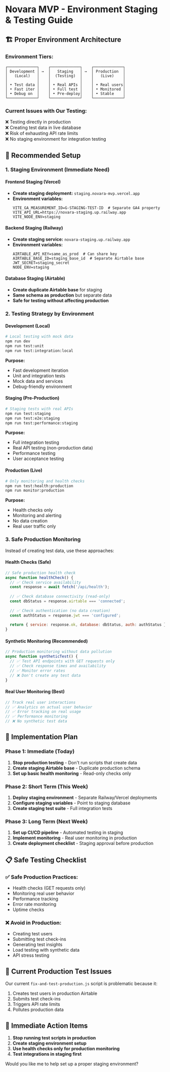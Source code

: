 # Novara MVP - Environment Staging & Testing Guide

## 🏗️ **Proper Environment Architecture**

### **Environment Tiers:**
```
┌─────────────┐    ┌─────────────┐    ┌─────────────┐
│ Development │ →  │   Staging   │ →  │ Production  │
│   (Local)   │    │  (Testing)  │    │   (Live)    │
│             │    │             │    │             │
│ • Test data │    │ • Real APIs │    │ • Real users│
│ • Fast iter │    │ • Full test │    │ • Monitored │
│ • Debug on  │    │ • Pre-deploy│    │ • Stable    │
└─────────────┘    └─────────────┘    └─────────────┘
```

### **Current Issues with Our Testing:**
❌ Testing directly in production  
❌ Creating test data in live database  
❌ Risk of exhausting API rate limits  
❌ No staging environment for integration testing  

## 🎯 **Recommended Setup**

### **1. Staging Environment (Immediate Need)**

#### **Frontend Staging (Vercel)**
- **Create staging deployment:** `staging.novara-mvp.vercel.app`
- **Environment variables:**
  ```env
  VITE_GA_MEASUREMENT_ID=G-STAGING-TEST-ID  # Separate GA4 property
  VITE_API_URL=https://novara-staging.up.railway.app
  VITE_NODE_ENV=staging
  ```

#### **Backend Staging (Railway)**
- **Create staging service:** `novara-staging.up.railway.app`
- **Environment variables:**
  ```env
  AIRTABLE_API_KEY=same_as_prod  # Can share key
  AIRTABLE_BASE_ID=staging_base_id  # Separate Airtable base
  JWT_SECRET=staging_secret
  NODE_ENV=staging
  ```

#### **Database Staging (Airtable)**
- **Create duplicate Airtable base** for staging
- **Same schema as production** but separate data
- **Safe for testing without affecting production**

### **2. Testing Strategy by Environment**

#### **Development (Local)**
```bash
# Local testing with mock data
npm run dev
npm run test:unit
npm run test:integration:local
```

**Purpose:**
- Fast development iteration
- Unit and integration tests
- Mock data and services
- Debug-friendly environment

#### **Staging (Pre-Production)**
```bash
# Staging tests with real APIs
npm run test:staging
npm run test:e2e:staging
npm run test:performance:staging
```

**Purpose:**
- Full integration testing
- Real API testing (non-production data)
- Performance testing
- User acceptance testing

#### **Production (Live)**
```bash
# Only monitoring and health checks
npm run test:health:production
npm run monitor:production
```

**Purpose:**
- Health checks only
- Monitoring and alerting
- No data creation
- Real user traffic only

### **3. Safe Production Monitoring**

Instead of creating test data, use these approaches:

#### **Health Checks (Safe)**
```javascript
// Safe production health check
async function healthCheck() {
  // ✅ Check service availability
  const response = await fetch('/api/health');
  
  // ✅ Check database connectivity (read-only)
  const dbStatus = response.airtable === 'connected';
  
  // ✅ Check authentication (no data creation)
  const authStatus = response.jwt === 'configured';
  
  return { service: response.ok, database: dbStatus, auth: authStatus };
}
```

#### **Synthetic Monitoring (Recommended)**
```javascript
// Production monitoring without data pollution
async function syntheticTest() {
  // ✅ Test API endpoints with GET requests only
  // ✅ Check response times and availability
  // ✅ Monitor error rates
  // ❌ Don't create any test data
}
```

#### **Real User Monitoring (Best)**
```javascript
// Track real user interactions
// ✅ Analytics on actual user behavior
// ✅ Error tracking on real usage
// ✅ Performance monitoring
// ❌ No synthetic test data
```

## 🔧 **Implementation Plan**

### **Phase 1: Immediate (Today)**
1. **Stop production testing** - Don't run scripts that create data
2. **Create staging Airtable base** - Duplicate production schema
3. **Set up basic health monitoring** - Read-only checks only

### **Phase 2: Short Term (This Week)**
1. **Deploy staging environment** - Separate Railway/Vercel deployments
2. **Configure staging variables** - Point to staging database
3. **Create staging test suite** - Full integration tests

### **Phase 3: Long Term (Next Week)**
1. **Set up CI/CD pipeline** - Automated testing in staging
2. **Implement monitoring** - Real user monitoring in production
3. **Create deployment checklist** - Staging approval before production

## 📋 **Safe Testing Checklist**

### **✅ Safe Production Practices:**
- Health checks (GET requests only)
- Monitoring real user behavior
- Performance tracking
- Error rate monitoring
- Uptime checks

### **❌ Avoid in Production:**
- Creating test users
- Submitting test check-ins
- Generating test insights
- Load testing with synthetic data
- API stress testing

## 🚨 **Current Production Test Issues**

Our current `fix-and-test-production.js` script is problematic because it:
1. Creates test users in production Airtable
2. Submits test check-ins
3. Triggers API rate limits
4. Pollutes production data

## 🎯 **Immediate Action Items**

1. **Stop running test scripts in production**
2. **Create staging environment setup**
3. **Use health checks only for production monitoring**
4. **Test integrations in staging first**

Would you like me to help set up a proper staging environment? 